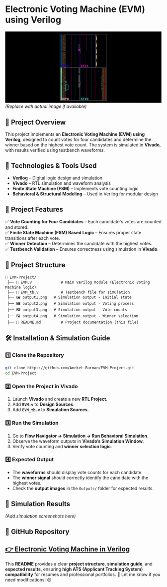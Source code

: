 # **Electronic Voting Machine (EVM) using Verilog**  

![EVM Simulation](./output4.png) *(Replace with actual image if available)*  

## 📌 **Project Overview**  
This project implements an **Electronic Voting Machine (EVM) using Verilog**, designed to count votes for four candidates and determine the winner based on the highest vote count. The system is simulated in **Vivado**, with results verified using testbench waveforms.  

## 🚀 **Technologies & Tools Used**  
- **Verilog** – Digital logic design and simulation  
- **Vivado** – RTL simulation and waveform analysis  
- **Finite State Machine (FSM)** – Implements vote counting logic  
- **Behavioral & Structural Modeling** – Used in Verilog for modular design  

## 🔧 **Project Features**  
✅ **Vote Counting for Four Candidates** – Each candidate's votes are counted and stored.  
✅ **Finite State Machine (FSM) Based Logic** – Ensures proper state transitions after each vote.  
✅ **Winner Detection** – Determines the candidate with the highest votes.  
✅ **Testbench Validation** – Ensures correctness using simulation in **Vivado**.  

## 📂 **Project Structure**  
```
📂 EVM-Project/
 ├── 📄 EVM.v             # Main Verilog module (Electronic Voting Machine logic)
 ├── 📄 EVM_tb.v          # Testbench file for simulation
 ├── 🖼️ output1.png   # Simulation output - Initial state
 ├── 🖼️ output2.png   # Simulation output - Voting process
 ├── 🖼️ output3.png   # Simulation output - Vote counts
 ├── 🖼️ output4.png   # Simulation output - Winner selection
 ├── 📝 README.md         # Project documentation (this file)
```

## 🛠 **Installation & Simulation Guide**  
### **1️⃣ Clone the Repository**  
```bash
git clone https://github.com/Aneket-Burman/EVM-Project.git
cd EVM-Project
```

### **2️⃣ Open the Project in Vivado**  
1. Launch **Vivado** and create a new **RTL Project**.  
2. Add **`EVM.v`** to **Design Sources**.  
3. Add **`EVM_tb.v`** to **Simulation Sources**.  

### **3️⃣ Run the Simulation**  
1. Go to **Flow Navigator → Simulation → Run Behavioral Simulation**.  
2. Observe the waveform outputs in **Vivado’s Simulation Window**.  
3. Verify vote counting and **winner selection logic**.  

### **4️⃣ Expected Output**  
- The **waveforms** should display vote counts for each candidate.  
- The **winner signal** should correctly identify the candidate with the highest votes.  
- Check the **output images** in the `Outputs/` folder for expected results.  

## 📸 **Simulation Results**  
*(Add simulation screenshots here)*  

## 🔗 **GitHub Repository**  
[👉 Electronic Voting Machine in Verilog](https://github.com/Itwgd98/EVM_Verilog)
---

This **README** provides a clear **project structure**, **simulation guide**, and **expected results**, ensuring **high ATS (Applicant Tracking System) compatibility** for resumes and professional portfolios. 🚀 Let me know if you need modifications! 😊
